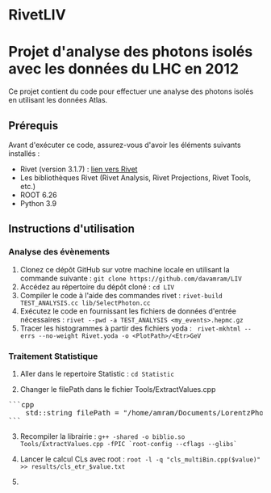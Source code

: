 # RivetLIV
# Projet d'analyse des photons isolés avec les données du LHC en 2012

Ce projet contient du code pour effectuer une analyse des photons isolés en utilisant les données Atlas. 

## Prérequis

Avant d'exécuter ce code, assurez-vous d'avoir les éléments suivants installés :

- Rivet (version 3.1.7) : [lien vers Rivet](https://rivet.hepforge.org/)
- Les bibliothèques Rivet (Rivet Analysis, Rivet Projections, Rivet Tools, etc.)
- ROOT 6.26
- Python 3.9

## Instructions d'utilisation

### Analyse des évènements
1. Clonez ce dépôt GitHub sur votre machine locale en utilisant la commande suivante :
``` git clone https://github.com/davamram/LIV ```
2. Accédez au répertoire du dépôt cloné :
``` cd LIV ```
3. Compiler le code à l'aide des commandes rivet :
``` rivet-build TEST_ANALYSIS.cc lib/SelectPhoton.cc ```
4. Exécutez le code en fournissant les fichiers de données d'entrée nécessaires :
``` rivet --pwd -a TEST_ANALYSIS <my_events>.hepmc.gz ```
5. Tracer les histogrammes à partir des fichiers yoda :
``` rivet-mkhtml --errs --no-weight Rivet.yoda -o <PlotPath>/<Etr>GeV```

### Traitement Statistique

1. Aller dans le repertoire Statistic :
```cd Statistic```

2. Changer le filePath dans le fichier Tools/ExtractValues.cpp
<pre>
```cpp
    std::string filePath = "/home/amram/Documents/LorentzPhotons/Rivet/LIV/Plots/Sherpa/Reweight/" + std::to_string(energy) + "GeV/TEST_ANALYSIS/d01-x01-y01.dat";
```
</pre>

3. Recompiler la librairie :
```g++ -shared -o biblio.so Tools/ExtractValues.cpp -fPIC `root-config --cflags --glibs` ```

3. Lancer le calcul CLs avec root : 
```root -l -q "cls_multiBin.cpp($value)" >> results/cls_etr_$value.txt```

4. 